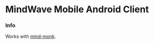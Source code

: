 MindWave Mobile Android Client
=========

### Info
Works with [mind-monk](https://github.com/rerome/mind-monk).
